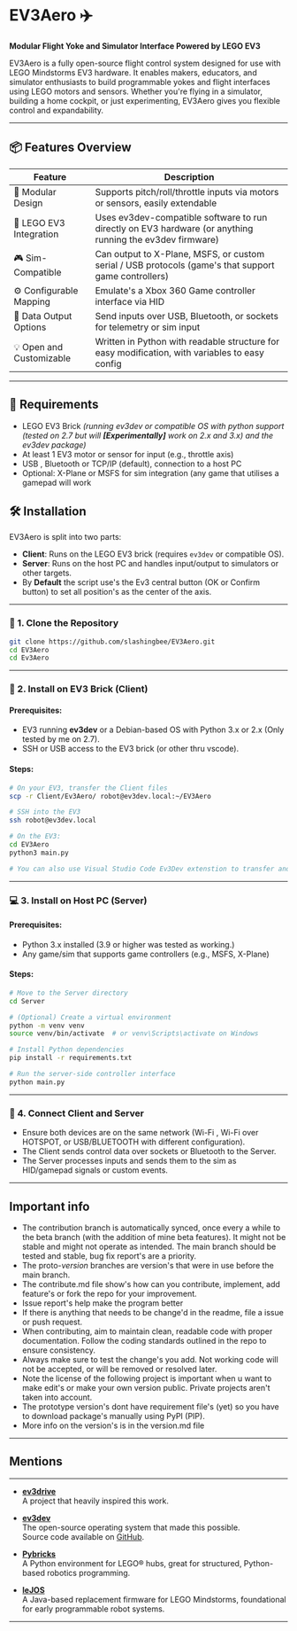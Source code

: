 # EV3Aero ✈️  
**Modular Flight Yoke and Simulator Interface Powered by LEGO EV3**

EV3Aero is a fully open-source flight control system designed for use with LEGO Mindstorms EV3 hardware. It enables makers, educators, and simulator enthusiasts to build programmable yokes and flight interfaces using LEGO motors and sensors. Whether you're flying in a simulator, building a home cockpit, or just experimenting, EV3Aero gives you flexible control and expandability. 

---

## 📦 Features Overview

| Feature                     | Description                                                                                                            |
|-----------------------------|------------------------------------------------------------------------------------------------------------------------|
| 🔁 Modular Design           | Supports pitch/roll/throttle inputs via motors or sensors, easily extendable                                           |
| 🧱 LEGO EV3 Integration     | Uses ev3dev-compatible software to run directly on EV3 hardware (or anything running the ev3dev firmware)              |
| 🎮 Sim-Compatible           | Can output to X-Plane, MSFS, or custom serial / USB protocols (game's that support game controllers)                   |
| ⚙️ Configurable Mapping     | Emulate's a Xbox 360 Game controller interface via HID                                                                 |
| 📡 Data Output Options      | Send inputs over USB, Bluetooth, or sockets for telemetry or sim input                                                 |
| 💡 Open and Customizable    | Written in Python with readable structure for easy modification, with variables to easy config                         |
--------------------------------------------------------------------------------------------------------------------------------------------------------

## 🔧 Requirements

- LEGO EV3 Brick *(running ev3dev or compatible OS with python support (tested on 2.7 but will ***[Experimentally]*** work on 2.x and 3.x) and the ev3dev package)*
- At least 1 EV3 motor or sensor for input (e.g., throttle axis)
- USB , Bluetooth or TCP/IP (default), connection to a host PC
- Optional: X-Plane or MSFS for sim integration (any game that utilises a gamepad will work


## 🛠️ Installation

EV3Aero is split into two parts:
- **Client**: Runs on the LEGO EV3 brick (requires `ev3dev` or compatible OS).
- **Server**: Runs on the host PC and handles input/output to simulators or other targets.
- By **Default** the script use's the Ev3 central button (OK or Confirm button) to set all position's as the center of the axis.

---

### 📅 1. Clone the Repository

```bash
git clone https://github.com/slashingbee/EV3Aero.git
cd EV3Aero
cd Ev3Aero

```

---

### 🤖 2. Install on EV3 Brick (Client)

#### Prerequisites:
- EV3 running **ev3dev** or a Debian-based OS with Python 3.x or 2.x (Only tested by me on 2.7). 
- SSH or USB access to the EV3 brick (or other thru vscode).

#### Steps:
```bash
# On your EV3, transfer the Client files
scp -r Client/Ev3Aero/ robot@ev3dev.local:~/EV3Aero

# SSH into the EV3
ssh robot@ev3dev.local

# On the EV3:
cd EV3Aero
python3 main.py

# You can also use Visual Studio Code Ev3Dev extenstion to transfer and run the file easier.
```

---

### 💻 3. Install on Host PC (Server)

#### Prerequisites:
- Python 3.x installed (3.9 or higher was tested as working.)
- Any game/sim that supports game controllers (e.g., MSFS, X-Plane)

#### Steps:

```bash
# Move to the Server directory
cd Server

# (Optional) Create a virtual environment
python -m venv venv
source venv/bin/activate  # or venv\Scripts\activate on Windows

# Install Python dependencies
pip install -r requirements.txt

# Run the server-side controller interface
python main.py
```

---

### 🔄 4. Connect Client and Server

- Ensure both devices are on the same network (Wi-Fi , Wi-Fi over HOTSPOT, or USB/BLUETOOTH with different configuration).
- The Client sends control data over sockets or Bluetooth to the Server.
- The Server processes inputs and sends them to the sim as HID/gamepad signals or custom events.

---

## Important info

- The contribution branch is automatically synced, once every a while to the beta branch (with the addition of mine beta features). It might not be stable and might not operate as intended. The main branch should be tested and stable, bug fix report's are a priority.
- The proto-*version* branches are version's that were in use before the main branch.
- The contribute.md file show's how can you contribute, implement, add feature's or fork the repo for your improvement.
- Issue report's help make the program better
- If there is anything that needs to be change'd in the readme, file a issue or push request.
- When contributing, aim to maintain clean, readable code with proper documentation. Follow the coding standards outlined in the repo to ensure consistency.
- Always make sure to test the change's you add. Not working code will not be accepted, or will be removed or resolved later.
- Note the license of the following project is important when u want to make edit's or make your own version public. Private projects aren't taken into account.
- The prototype version's dont have requirement file's (yet) so you have to download package's manually using PyPI (PIP).
- More info on the version's is in the version.md file
---
## Mentions

---

- **[ev3drive](https://github.com/Xgames123/evdrive)**  
  A project that heavily inspired this work.

- **[ev3dev](https://www.ev3dev.org)**  
  The open-source operating system that made this possible.  
  Source code available on [GitHub](https://github.com/ev3dev/ev3dev).

- **[Pybricks](https://pybricks.com/)**  
  A Python environment for LEGO® hubs, great for structured, Python-based robotics programming.

- **[leJOS](https://lejos.sourceforge.io)**  
  A Java-based replacement firmware for LEGO Mindstorms, foundational for early programmable robot systems.

---
